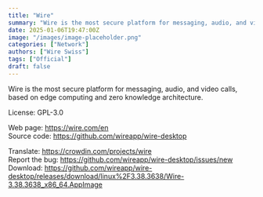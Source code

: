 ```yaml
---
title: "Wire"
summary: "Wire is the most secure platform for messaging, audio, and video calls, based on edge computing and zero knowledge architecture."
date: 2025-01-06T19:47:00Z
image: "/images/image-placeholder.png"
categories: ["Network"]
authors: ["Wire Swiss"]
tags: ["Official"]
draft: false
---
```


Wire is the most secure platform for messaging, audio, and video calls, based on edge computing and zero knowledge architecture.

License: GPL-3.0

Web page: <https://wire.com/en>  
Source code: <https://github.com/wireapp/wire-desktop>

Translate: <https://crowdin.com/projects/wire>  
Report the bug: <https://github.com/wireapp/wire-desktop/issues/new>  
Download: <https://github.com/wireapp/wire-desktop/releases/download/linux%2F3.38.3638/Wire-3.38.3638_x86_64.AppImage>
